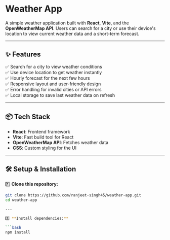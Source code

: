 # Weather App

A simple weather application built with **React**, **Vite**, and the **OpenWeatherMap API**. Users can search for a city or use their device's location to view current weather data and a short-term forecast.

---

## ✨ Features

✅ Search for a city to view weather conditions  
✅ Use device location to get weather instantly  
✅ Hourly forecast for the next few hours  
✅ Responsive layout and user-friendly design  
✅ Error handling for invalid cities or API errors  
✅ Local storage to save last weather data on refresh

---

## 📦 Tech Stack

- **React**: Frontend framework
- **Vite**: Fast build tool for React
- **OpenWeatherMap API**: Fetches weather data
- **CSS**: Custom styling for the UI

---

## 🛠️ Setup & Installation

1️⃣ **Clone this repository:**

```bash
git clone https://github.com/ranjeet-singh45/weather-app.git
cd weather-app

---

2️⃣ **Install dependencies:**

```bash
npm install
